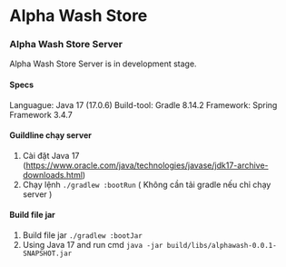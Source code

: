# Alpha Wash Store

### Alpha Wash Store Server

Alpha Wash Store Server is in development stage.

#### Specs

Languague: Java 17 (17.0.6)
Build-tool: Gradle 8.14.2
Framework: Spring Framework 3.4.7

#### Guildline chạy server

1. Cài đặt Java 17 (https://www.oracle.com/java/technologies/javase/jdk17-archive-downloads.html)
2. Chạy lệnh `./gradlew :bootRun` ( Không cần tải gradle nếu chỉ chạy server )

#### Build file jar 
1. Build file jar `./gradlew :bootJar`
2. Using Java 17 and run cmd `java -jar build/libs/alphawash-0.0.1-SNAPSHOT.jar`
